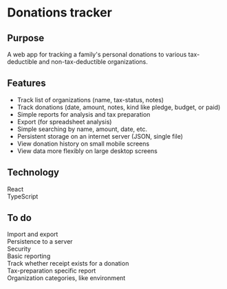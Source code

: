 # Donations tracker

## Purpose

A web app for tracking a family's personal donations to various tax-deductible and non-tax-deductible organizations.

## Features

- Track list of organizations (name, tax-status, notes)
- Track donations (date, amount, notes, kind like pledge, budget, or paid)
- Simple reports for analysis and tax preparation
- Export (for spreadsheet analysis)
- Simple searching by name, amount, date, etc.
- Persistent storage on an internet server (JSON, single file)
- View donation history on small mobile screens
- View data more flexibly on large desktop screens

## Technology

React  
TypeScript

## To do

Import and export  
Persistence to a server  
Security  
Basic reporting  
Track whether receipt exists for a donation  
Tax-preparation specific report  
Organization categories, like environment
